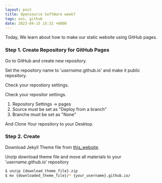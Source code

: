```yaml
---
layout: post
title: Opensource SoftWare week7
tags: oss, github
date: 2023-04-15 15:32 +0800
---
```


Today, We learn about how to make our static website using GitHub pages.

### Step 1. Create Repository for GitHub Pages

Go to GitHub and create new repository.

Set the repository name to '*username*.github.io' and make it public repository.

Check your repostiory settings.


Check your repositor settings.

1. Repository Settings -> pages
2. Source must be set as "Deploy from a branch"
3. Branche must be set as "None"

And Clone Your repository to your Desktop.

### Step 2. Create

Download Jekyll Theme file from [this_website](http://jekyllthemes.org).

Unzip download theme file and move all materials to your '*username*.github.io' repository

```bash
$ unzip {download_theme_file}.zip
$ mv {downloaded_theme_file}/* {your_username}.github.io/
```


